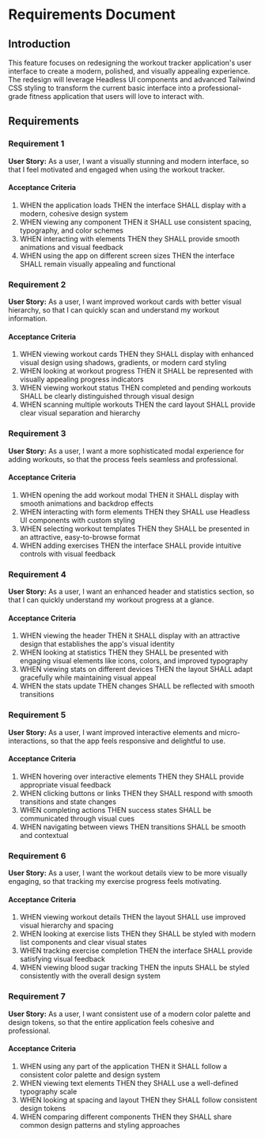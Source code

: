 # Requirements Document

## Introduction

This feature focuses on redesigning the workout tracker application's user interface to create a modern, polished, and visually appealing experience. The redesign will leverage Headless UI components and advanced Tailwind CSS styling to transform the current basic interface into a professional-grade fitness application that users will love to interact with.

## Requirements

### Requirement 1

**User Story:** As a user, I want a visually stunning and modern interface, so that I feel motivated and engaged when using the workout tracker.

#### Acceptance Criteria

1. WHEN the application loads THEN the interface SHALL display with a modern, cohesive design system
2. WHEN viewing any component THEN it SHALL use consistent spacing, typography, and color schemes
3. WHEN interacting with elements THEN they SHALL provide smooth animations and visual feedback
4. WHEN using the app on different screen sizes THEN the interface SHALL remain visually appealing and functional

### Requirement 2

**User Story:** As a user, I want improved workout cards with better visual hierarchy, so that I can quickly scan and understand my workout information.

#### Acceptance Criteria

1. WHEN viewing workout cards THEN they SHALL display with enhanced visual design using shadows, gradients, or modern card styling
2. WHEN looking at workout progress THEN it SHALL be represented with visually appealing progress indicators
3. WHEN viewing workout status THEN completed and pending workouts SHALL be clearly distinguished through visual design
4. WHEN scanning multiple workouts THEN the card layout SHALL provide clear visual separation and hierarchy

### Requirement 3

**User Story:** As a user, I want a more sophisticated modal experience for adding workouts, so that the process feels seamless and professional.

#### Acceptance Criteria

1. WHEN opening the add workout modal THEN it SHALL display with smooth animations and backdrop effects
2. WHEN interacting with form elements THEN they SHALL use Headless UI components with custom styling
3. WHEN selecting workout templates THEN they SHALL be presented in an attractive, easy-to-browse format
4. WHEN adding exercises THEN the interface SHALL provide intuitive controls with visual feedback

### Requirement 4

**User Story:** As a user, I want an enhanced header and statistics section, so that I can quickly understand my workout progress at a glance.

#### Acceptance Criteria

1. WHEN viewing the header THEN it SHALL display with an attractive design that establishes the app's visual identity
2. WHEN looking at statistics THEN they SHALL be presented with engaging visual elements like icons, colors, and improved typography
3. WHEN viewing stats on different devices THEN the layout SHALL adapt gracefully while maintaining visual appeal
4. WHEN the stats update THEN changes SHALL be reflected with smooth transitions

### Requirement 5

**User Story:** As a user, I want improved interactive elements and micro-interactions, so that the app feels responsive and delightful to use.

#### Acceptance Criteria

1. WHEN hovering over interactive elements THEN they SHALL provide appropriate visual feedback
2. WHEN clicking buttons or links THEN they SHALL respond with smooth transitions and state changes
3. WHEN completing actions THEN success states SHALL be communicated through visual cues
4. WHEN navigating between views THEN transitions SHALL be smooth and contextual

### Requirement 6

**User Story:** As a user, I want the workout details view to be more visually engaging, so that tracking my exercise progress feels motivating.

#### Acceptance Criteria

1. WHEN viewing workout details THEN the layout SHALL use improved visual hierarchy and spacing
2. WHEN looking at exercise lists THEN they SHALL be styled with modern list components and clear visual states
3. WHEN tracking exercise completion THEN the interface SHALL provide satisfying visual feedback
4. WHEN viewing blood sugar tracking THEN the inputs SHALL be styled consistently with the overall design system

### Requirement 7

**User Story:** As a user, I want consistent use of a modern color palette and design tokens, so that the entire application feels cohesive and professional.

#### Acceptance Criteria

1. WHEN using any part of the application THEN it SHALL follow a consistent color palette and design system
2. WHEN viewing text elements THEN they SHALL use a well-defined typography scale
3. WHEN looking at spacing and layout THEN they SHALL follow consistent design tokens
4. WHEN comparing different components THEN they SHALL share common design patterns and styling approaches